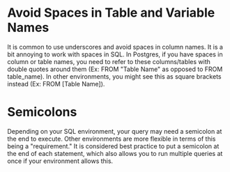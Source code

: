 # Avoid Spaces in Table and Variable Names
It is common to use underscores and avoid spaces in column names. It is a bit annoying to work with spaces in SQL. In Postgres, if you have spaces in column or table names, you need to refer to these columns/tables with double quotes around them (Ex: FROM "Table Name" as opposed to FROM table_name). In other environments, you might see this as square brackets instead (Ex: FROM [Table Name]).

# Semicolons

Depending on your SQL environment, your query may need a semicolon at the end to execute. Other environments are more flexible in terms of this being a "requirement." It is considered best practice to put a semicolon at the end of each statement, which also allows you to run multiple queries at once if your environment allows this.
